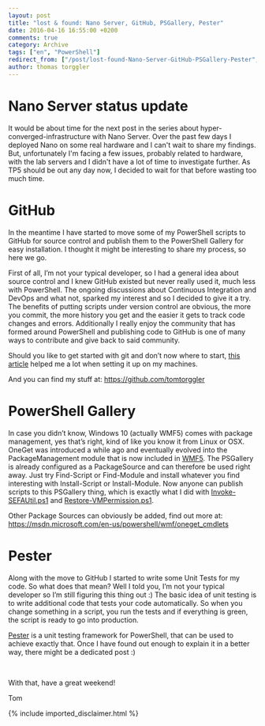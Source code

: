 ```yaml
---
layout: post
title: "lost & found: Nano Server, GitHub, PSGallery, Pester"
date: 2016-04-16 16:55:00 +0200
comments: true
category: Archive
tags: ["en", "PowerShell"]
redirect_from: ["/post/lost-found-Nano-Server-GitHub-PSGallery-Pester", "/post/lost-found-nano-server-github-psgallery-pester"]
author: thomas torggler
---
```

<!-- more -->
<h1>Nano Server status update</h1> <p>It would be about time for the next post in the series about hyper-converged-infrastructure with Nano Server. Over the past few days I deployed Nano on some real hardware and I can't wait to share my findings. But, unfortunately I'm facing a few issues, probably related to hardware, with the lab servers and I didn't have a lot of time to investigate further. As TP5 should be out any day now, I decided to wait for that before wasting too much time. </p> <h1>GitHub</h1> <p>In the meantime I have started to move some of my PowerShell scripts to GitHub for source control and publish them to the PowerShell Gallery for easy installation. I thought it might be interesting to share my process, so here we go.</p> <p>First of all, I’m not your typical developer, so I had a general idea about source control and I knew GitHub existed but never really used it, much less with PowerShell. The ongoing discussions about Continuous Integration and DevOps and what not, sparked my interest and so I decided to give it a try. The benefits of putting scripts under version control are obvious, the more you commit, the more history you get and the easier it gets to track code changes and errors. Additionally I really enjoy the community that has formed around PowerShell and publishing code to GitHub is one of many ways to contribute and give back to said community.</p> <p>Should you like to get started with git and don’t now where to start, <a href="http://mikefrobbins.com/2016/01/21/getting-started-with-the-git-version-control-system/" target="_blank">this article</a> helped me a lot when setting it up on my machines.</p> <p>And you can find my stuff at: <a title="https://github.com/tomtorggler" href="https://github.com/tomtorggler">https://github.com/tomtorggler</a></p> <h1>PowerShell Gallery</h1> <p>In case you didn’t know, Windows 10 (actually WMF5) comes with package management, yes that’s right, kind of like you know it from Linux or OSX. OneGet was introduced a while ago and eventually evolved into the PackageManagement module that is now included in <a href="https://www.microsoft.com/en-us/download/details.aspx?id=50395" target="_blank">WMF5</a>. The PSGallery is already configured as a PackageSource and can therefore be used right away. Just try Find-Script or Find-Module and install whatever you find interesting with Install-Script or Install-Module. Now anyone can publish scripts to this PSGallery thing, which is exactly what I did with <a href="/page/PS-Invoke-SEFAUtilps1.aspx" target="_blank">Invoke-SEFAUtil.ps1</a> and <a href="/page/PS-Restore-VMPermissionps1.aspx" target="_blank">Restore-VMPermission.ps1</a>.</p> <p>Other Package Sources can obviously be added, find out more at: <a title="https://msdn.microsoft.com/en-us/powershell/wmf/oneget_cmdlets" href="https://msdn.microsoft.com/en-us/powershell/wmf/oneget_cmdlets">https://msdn.microsoft.com/en-us/powershell/wmf/oneget_cmdlets</a></p> <h1>Pester</h1> <p>Along with the move to GitHub I started to write some Unit Tests for my code. So what does that mean? Well I told you, I’m not your typical developer so I’m still figuring this thing out :) The basic idea of unit testing is to write additional code that tests your code automatically. So when you change something in a script, you run the tests and if everything is green, the script is ready to go into production. </p> <p><a href="https://github.com/pester/Pester" target="_blank">Pester</a> is a unit testing framework for PowerShell, that can be used to achieve exactly that. Once I have found out enough to explain it in a better way, there might be a dedicated post :)</p> <p>&nbsp;</p> <p>With that, have a great weekend!</p> <p>Tom</p>
{% include imported_disclaimer.html %}
